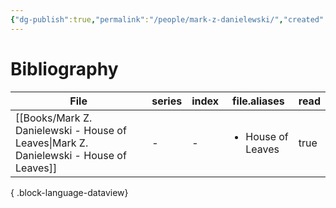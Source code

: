 ```yaml
---
{"dg-publish":true,"permalink":"/people/mark-z-danielewski/","created":"2024-06-11","updated":"2025-03-03"}
---
```



# Bibliography

| File                                                                                      | series | index | file.aliases                      | read |
| ----------------------------------------------------------------------------------------- | ------ | ----- | --------------------------------- | ---- |
| [[Books/Mark Z. Danielewski - House of Leaves\|Mark Z. Danielewski - House of Leaves]] | \-     | \-    | <ul><li>House of Leaves</li></ul> | true |

{ .block-language-dataview}
